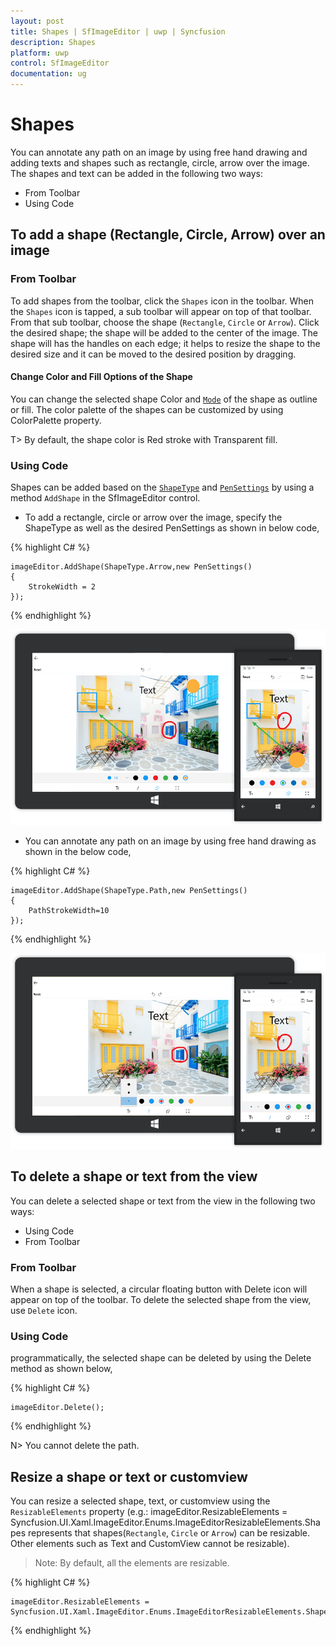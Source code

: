 ```yaml
---
layout: post
title: Shapes | SfImageEditor | uwp | Syncfusion
description: Shapes
platform: uwp
control: SfImageEditor
documentation: ug
---
```

# Shapes

You can annotate any path on an image by using free hand drawing and adding texts and shapes such as rectangle, circle, arrow over the image. The shapes and text can be added in the following two ways:

* From Toolbar
* Using Code

## To add a shape (Rectangle, Circle, Arrow) over an image

### From Toolbar

To add shapes from the toolbar, click the `Shapes` icon in the toolbar. When the `Shapes` icon is tapped, a sub toolbar will appear on top of that toolbar. From that sub toolbar, choose the shape (`Rectangle`, `Circle` or `Arrow`). Click the desired shape; the shape will be added to the center of the image. The shape will has the handles on each edge; it helps to resize the shape to the desired size and it can be moved to the desired position by dragging.

#### Change Color and Fill Options of the Shape

You can change the selected shape Color and [`Mode`](https://help.syncfusion.com/cr/uwp/sfimageeditor) of the shape as outline or fill. The color palette of the shapes can be customized by using ColorPalette property.

T> By default, the shape color is Red stroke with Transparent fill.

### Using Code

Shapes can be added based on the [`ShapeType`](https://help.syncfusion.com/cr/uwp/sfimageeditor) and [`PenSettings`](https://help.syncfusion.com/cr/uwp/sfimageeditor) by using a method `AddShape` in the SfImageEditor control.

* To add a rectangle, circle or arrow over the image, specify the ShapeType as well as the desired PenSettings as shown in below code,


{% highlight C# %}

    imageEditor.AddShape(ShapeType.Arrow,new PenSettings() 
    {
        StrokeWidth = 2
    });

{% endhighlight %}

![](shapes_images/annotate.png)

* You can annotate any path on an image by using free hand drawing as shown in the below code,

{% highlight C# %}

    imageEditor.AddShape(ShapeType.Path,new PenSettings() 
    { 
        PathStrokeWidth=10
    });

{% endhighlight %}

![](shapes_images/path.png)

## To delete a shape or text from the view

You can delete a selected shape or text from the view in the following two ways:

* Using Code
* From Toolbar

### From Toolbar

When a shape is selected, a circular floating button with Delete icon will appear on top of the toolbar. To delete the selected shape from the view, use `Delete` icon.

### Using Code

programmatically, the selected shape can be deleted by using the Delete method as shown below,

{% highlight C# %}

    imageEditor.Delete();

{% endhighlight %}

N> You cannot delete the path.

## Resize a shape or text or customview

You can resize a selected shape, text, or customview using the `ResizableElements` property (e.g.: imageEditor.ResizableElements = Syncfusion.UI.Xaml.ImageEditor.Enums.ImageEditorResizableElements.Shapes represents that shapes(`Rectangle`, `Circle` or `Arrow`) can be resizable. Other elements such as Text and CustomView cannot be resizable).

>Note: By default, all the elements are resizable.

{% highlight C# %}

    imageEditor.ResizableElements = Syncfusion.UI.Xaml.ImageEditor.Enums.ImageEditorResizableElements.Shapes;

{% endhighlight %}
